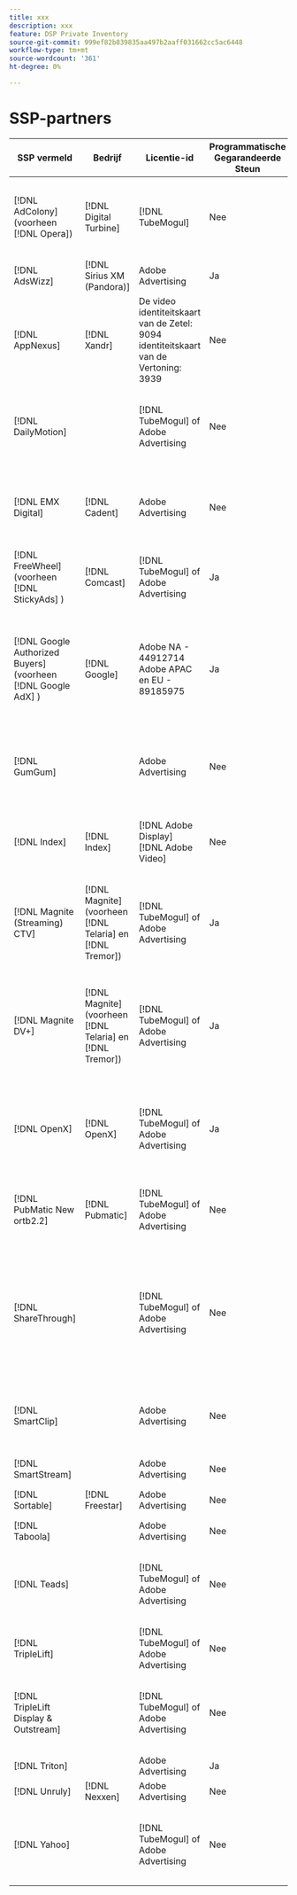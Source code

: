 ```yaml
---
title: xxx
description: xxx
feature: DSP Private Inventory
source-git-commit: 999ef82b839835aa497b2aaff031662cc5ac6448
workflow-type: tm+mt
source-wordcount: '361'
ht-degree: 0%

---
```


# SSP-partners

| SSP vermeld | Bedrijf | Licentie-id | Programmatische Gegarandeerde Steun | Regio | Ondersteunde valuta | Ondersteunde voorraad |
| --- | --- | --- | --- | --- | --- | --- |
| [!DNL AdColony] (voorheen [!DNL Opera]) | [!DNL Digital Turbine] | [!DNL TubeMogul] | Nee | Algemeen | USD | De video Desktop en mobiele <br><br> Desktop van de Vertoning en mobiele |
| [!DNL AdsWizz] | [!DNL Sirius XM (Pandora)] | Adobe Advertising | Ja | Algemeen | USD, EUR, GBP | Audiodesktop en mobiel |
| [!DNL AppNexus] | [!DNL Xandr] | De video identiteitskaart van de Zetel: 9094 <br> identiteitskaart van de Vertoning: 3939 | Nee | Algemeen | USD | De video Desktop, mobiel, en CTV <br><br> Desktop van de Vertoning en mobiel |
| [!DNL DailyMotion] |  | [!DNL TubeMogul] of Adobe Advertising | Nee | VS + EMEA | USD, EUR | De video Desktop, mobiel, en CTV <br><br> Desktop van de Vertoning en mobiel |
| [!DNL EMX Digital] | [!DNL Cadent] | Adobe Advertising | Nee | VS/CA | USD | De video Desktop, mobiel, en CTV <br><br> Desktop van de Vertoning en mobiel |
| [!DNL FreeWheel] (voorheen [!DNL StickyAds] ) | [!DNL Comcast] | [!DNL TubeMogul] of Adobe Advertising | Ja | Algemeen | USD, EUR, AUD, GBP | Videodesktop, mobiel en CTV |
| [!DNL Google Authorized Buyers] (voorheen [!DNL Google AdX] ) | [!DNL Google] | Adobe NA - 44912714 <br> Adobe APAC en EU - 89185975 | Ja | Algemeen | USD, BRL | De video Desktop, mobiele, en CTV <br><br> Desktop van de Vertoning en mobiele <br><br> AudioDesktop en mobiele |
| [!DNL GumGum] |  | Adobe Advertising | Nee | Algemeen | USD | Video desktop and mobile <br><br> Desktop en mobile weergeven |
| [!DNL Index] | [!DNL Index] | [!DNL Adobe Display]<br>[!DNL Adobe Video] | Nee | Algemeen | USD | De video Desktop, mobiel, en CTV <br><br> Desktop van de Vertoning en mobiel |
| [!DNL Magnite (Streaming) CTV] | [!DNL Magnite] (voorheen [!DNL Telaria] en [!DNL Tremor]) | [!DNL TubeMogul] of Adobe Advertising | Ja | Algemeen | AUD, USD | Videodesktop, mobiel en CTV |
| [!DNL Magnite DV+] | [!DNL Magnite] (voorheen [!DNL Telaria] en [!DNL Tremor]) | [!DNL TubeMogul] of Adobe Advertising | Ja | Algemeen | USD | De video Desktop, mobiele, en CTV <br><br> Desktop van de Vertoning en mobiele <br><br> AudioDesktop en mobiele |
| [!DNL OpenX] | [!DNL OpenX] | [!DNL TubeMogul] of Adobe Advertising | Ja | Algemeen | USD | De video Desktop, mobiel, en CTV <br><br> Desktop van de Vertoning en mobiel |
| [!DNL PubMatic New ortb2.2] | [!DNL Pubmatic] | [!DNL TubeMogul] of Adobe Advertising | Nee | Algemeen | USD | De video Desktop, mobiel, en CTV <br><br> Desktop van de Vertoning en mobiel |
| [!DNL ShareThrough] |  | [!DNL TubeMogul] of Adobe Advertising | Nee | Algemeen | USD | De video Desktop, mobiele, en CTV <br><br> Desktop van de Vertoning en mobiele <br><br> Inheemse vertoning |
| [!DNL SmartClip] |  | Adobe Advertising | Nee | EMEA | Alle valuta&#39;s | De video Desktop, mobiel, en CTV <br><br> Desktop van de Vertoning en mobiel |
| [!DNL SmartStream] |  | Adobe Advertising | Nee | EMEA | EUR, USD | Videodesktop en mobiel |
| [!DNL Sortable] | [!DNL Freestar] | Adobe Advertising | Nee | CA | USD | Desktop en mobiel weergeven |
| [!DNL Taboola] |  | Adobe Advertising | Nee | VS/CA | USD | Videodesktop en mobiel |
| [!DNL Teads] |  | [!DNL TubeMogul] of Adobe Advertising | Nee | Outstream Video = Globale <br> Vertoning = NA + EMEA | USD | De video Desktop en mobiele <br><br> Desktop van de Vertoning en mobiele |
| [!DNL TripleLift] |  | [!DNL TubeMogul] of Adobe Advertising | Nee | Algemeen | USD | Oorspronkelijke weergave |
| [!DNL TripleLift Display & Outstream] |  | [!DNL TubeMogul] of Adobe Advertising | Nee | Algemeen | USD | De video Desktop, mobiel, en CTV <br><br> Desktop van de Vertoning en mobiel |
| [!DNL Triton] |  | Adobe Advertising | Ja | Algemeen | USD | Audiodesktop en mobiel |
| [!DNL Unruly] | [!DNL Nexxen] | Adobe Advertising | Nee | VS + EMEA | USD | Videodesktop, mobiel en CTV |
| [!DNL Yahoo] |  | [!DNL TubeMogul] of Adobe Advertising | Nee | Algemeen | USD | De video Desktop, mobiel, en CTV <br><br> Desktop van de Vertoning en mobiel |